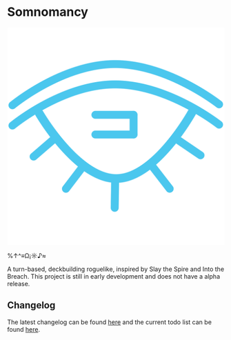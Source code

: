 # Somnomancy

![The eye beacons](Somnomancy_icon.svg)

%↑^≡Ω¡☼♪≈

A turn-based, deckbuilding roguelike, inspired by Slay the Spire and Into the Breach. This project is still in early development and does not have a alpha release.

## Changelog

The latest changelog can be found [here](CHANGELOG.md) and the current todo list can be found [here](TODO.md).
